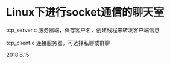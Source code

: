 # Linux下进行socket通信的聊天室

tcp_server.c 服务器端，保存客户名，创建线程来转发客户端信息

tcp_client.c 连接服务器，可选择私聊或群聊

2018.6.15
